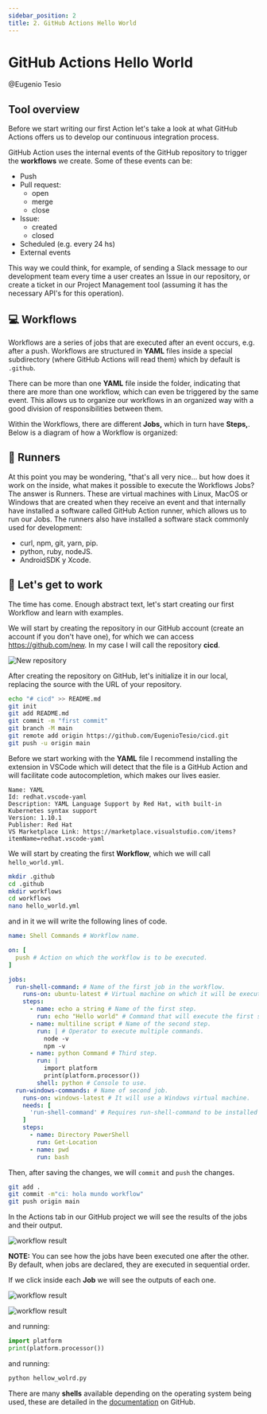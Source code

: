 ```yaml
---
sidebar_position: 2
title: 2. GitHub Actions Hello World
---
```


# GitHub Actions Hello World

@Eugenio Tesio

## Tool overview

Before we start writing our first Action let's take a look at what GitHub Actions offers us to develop our continuous integration process.

GitHub Action uses the internal events of the GitHub repository to trigger the __workflows__ we create. Some of these events can be:

- Push
- Pull request:
  - open
  - merge
  - close
- Issue:
  - created
  - closed
- Scheduled (e.g. every 24 hs)
- External events

This way we could think, for example, of sending a Slack message to our development team every time a user creates an Issue in our repository, or create a ticket in our Project Management tool (assuming it has the necessary API's for this operation).

## :computer: Workflows

Workflows are a series of jobs that are executed after an event occurs, e.g. after a push. Workflows are structured in __YAML__ files inside a special subdirectory (where GitHub Actions will read them) which by default is `.github`.

There can be more than one __YAML__ file inside the folder, indicating that there are more than one workflow, which can even be triggered by the same event. This allows us to organize our workflows in an organized way with a good division of responsibilities between them.

Within the Workflows, there are different __Jobs,__ which in turn have __Steps,__. Below is a diagram of how a Workflow is organized:


## :runner: Runners

At this point you may be wondering, "that's all very nice... but how does it work on the inside, what makes it possible to execute the Workflows Jobs? The answer is Runners. These are virtual machines with Linux, MacOS or Windows that are created when they receive an event and that internally have installed a software called GitHub Action runner, which allows us to run our Jobs. The runners also have installed a software stack commonly used for development:

- curl, npm, git, yarn, pip.
- python, ruby, nodeJS.
- AndroidSDK y Xcode.

## :hammer: Let's get to work

The time has come. Enough abstract text, let's start creating our first Workflow and learn with examples.

We will start by creating the repository in our GitHub account (create an account if you don't have one), for which we can access https://github.com/new. In my case I will call the repository __cicd__.

![New repository](2.1_github_create_new_repository.png)

After creating the repository on GitHub, let's initialize it in our local, replacing the source with the URL of your repository.

```bash
echo "# cicd" >> README.md
git init
git add README.md
git commit -m "first commit"
git branch -M main
git remote add origin https://github.com/EugenioTesio/cicd.git
git push -u origin main
```

Before we start working with the __YAML__ file I recommend installing the extension in VSCode which will detect that the file is a GitHub Action and will facilitate code autocompletion, which makes our lives easier.

    Name: YAML
    Id: redhat.vscode-yaml
    Description: YAML Language Support by Red Hat, with built-in Kubernetes syntax support
    Version: 1.10.1
    Publisher: Red Hat
    VS Marketplace Link: https://marketplace.visualstudio.com/items?itemName=redhat.vscode-yaml

We will start by creating the first __Workflow__, which we will call `hello_world.yml`.

```bash
mkdir .github
cd .github
mkdir workflows
cd workflows
nano hello_world.yml
```

and in it we will write the following lines of code.

```yml
name: Shell Commands # Workflow name.

on: [
  push # Action on which the workflow is to be executed.
]

jobs:
  run-shell-command: # Name of the first job in the workflow.
    runs-on: ubuntu-latest # Virtual machine on which it will be executed.
    steps:
      - name: echo a string # Name of the first step.
        run: echo "Hello world" # Command that will execute the first step.
      - name: multiline script # Name of the second step.
        run: | # Operator to execute multiple commands.
          node -v
          npm -v
      - name: python Command # Third step.
        run: |
          import platform
          print(platform.processor())
        shell: python # Console to use.
  run-windows-commands: # Name of second job.
    runs-on: windows-latest # It will use a Windows virtual machine.
    needs: [
      'run-shell-command' # Requires run-shell-command to be installed
    ]
    steps:
      - name: Directory PowerShell
        run: Get-Location
      - name: pwd
        run: bash
```

Then, after saving the changes, we will `commit` and `push` the changes.

```bash
git add .
git commit -m"ci: hola mundo workflow"
git push origin main
```

In the Actions tab in our GitHub project we will see the results of the jobs and their output.

![workflow result](2.2_workflow_results.png)

__NOTE:__ You can see how the jobs have been executed one after the other. By default, when jobs are declared, they are executed in sequential order.

If we click inside each __Job__ we will see the outputs of each one.

![workflow result](2.3_run_linux_commands.png)

![workflow result](2.1_run_windows_commands.png)

and running:

```python
import platform
print(platform.processor())
```

and running:

```bash
python hellow_wolrd.py
```

There are many __shells__ available depending on the operating system being used, these are detailed in the [documentation](https://docs.github.com/en/actions/using-workflows/workflow-syntax-for-github-actions#using-a-specific-shell) on GitHub.